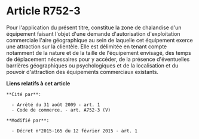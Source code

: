 # Article R752-3

Pour l'application du présent titre, constitue la zone de chalandise d'un équipement faisant l'objet d'une demande
d'autorisation d'exploitation commerciale l'aire géographique au sein de laquelle cet équipement exerce une attraction sur la
clientèle. Elle est délimitée en tenant compte notamment de la nature et de la taille de l'équipement envisagé, des temps de
déplacement nécessaires pour y accéder, de la présence d'éventuelles barrières géographiques ou psychologiques et de la
localisation et du pouvoir d'attraction des équipements commerciaux existants.

**Liens relatifs à cet article**

	**Cité par**:

	  - Arrêté du 31 août 2009 - art. 1
	  - Code de commerce. - art. A752-3 (V)

	**Modifié par**:

	  - Décret n°2015-165 du 12 février 2015 - art. 1
